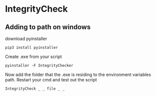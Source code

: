 # IntegrityCheck

## Adding to path on windows

download pyinstaller
```
pip3 install pyinstaller
```

Create .exe from your script
```
pyinstaller -F IntegrityChecker
```

Now add the folder that the .exe is residing to the environment variables path.
Restart your cmd and test out the script
```
IntegrityCheck _ _ file _ _
